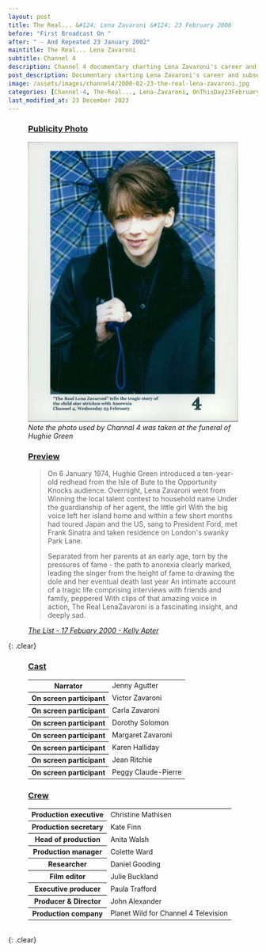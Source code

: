 ```yaml
---
layout: post
title: The Real... &#124; Lena Zavaroni &#124; 23 February 2000
before: "First Broadcast On "
after: " - And Repeated 23 January 2002"
maintitle: The Real... Lena Zavaroni
subtitle: Channel 4
description: Channel 4 documentary charting Lena Zavaroni's career and subsequent illness.
post_description: Documentary charting Lena Zavaroni's career and subsequent illness.
image: /assets/images/channel4/2000-02-23-the-real-lena-zavaroni.jpg
categories: [Channel-4, The-Real..., Lena-Zavaroni, OnThisDay23February, Repeat23January]
last_modified_at: 23 December 2023
---
```


<figure class="fig1">
<figcaption>
<h3 id="publicity"><a href="#publicity">Publicity Photo</a></h3>
</figcaption>
<a href="/assets/images/channel4/2000-02-23-the-real-lena-zavaroni.jpg"><img src="/assets/images/channel4/2000-02-23-the-real-lena-zavaroni.jpg" class="full-width zoom-in"/></a>
<figcaption>
<cite>Note the photo used by Channal 4 was taken at the funeral of Hughie Green</cite>
</figcaption>
</figure>

<figure class="fig2">
<figcaption>
<h3 id="preview"><a href="#preview">Preview</a></h3>
<blockquote>
<p>On 6 January 1974, Hughie Green introduced a ten-year-old redhead from the Isle of Bute to the Opportunity Knocks audience. Overnight, Lena Zavaroni went from Winning the local talent contest to household name Under the guardianship of her agent, the little girl With the big voice left her island home and within a few short months had toured Japan and the US, sang to President Ford, met Frank Sinatra and taken residence on London's swanky Park Lane.</p>
<p>Separated from her parents at an early age, torn by the pressures of fame - the path to anorexia clearly marked, leading the singer from the height of fame to drawing the dole and her eventual death last year An intimate account of a tragic life comprising interviews with friends and family, peppered With clips of that amazing voice in action, The Real LenaZavaroni is a fascinating insight, and deeply sad.</p>
</blockquote>
<cite><a href="https://archive.list.co.uk/the-list/2000-02-17/102">The List - 17 Febuary 2000 - Kelly Apter</a></cite>
</figcaption>
</figure>

{: .clear}

<figure class="fig1">
<figcaption>
<h3 id="cast"><a href="#cast">Cast</a></h3>
<table>
<tr><th>Narrator</th><td>Jenny Agutter</td></tr>
<tr><th>On screen participant</th><td>Victor Zavaroni</td></tr>
<tr><th>On screen participant</th><td>Carla Zavaroni</td></tr>
<tr><th>On screen participant</th><td>Dorothy Solomon</td></tr>
<tr><th>On screen participant</th><td>Margaret Zavaroni</td></tr>
<tr><th>On screen participant</th><td>Karen Halliday</td></tr>
<tr><th>On screen participant</th><td>Jean Ritchie</td></tr>
<tr><th>On screen participant</th><td>Peggy Claude-Pierre</td></tr>
</table>
</figcaption>
</figure>

<figure class="fig2">
<figcaption>
<h3 id="crew"><a href="#crew">Crew</a></h3>
<table>
<tr><th>Production executive</th><td>Christine Mathisen</td></tr>
<tr><th>Production secretary</th><td>Kate Finn</td></tr>
<tr><th>Head of production</th><td>Anita Walsh</td></tr>
<tr><th>Production manager</th><td>Colette Ward</td></tr>
<tr><th>Researcher</th><td>Daniel Gooding</td></tr>
<tr><th>Film editor</th><td>Julie Buckland</td></tr>
<tr><th>Executive producer</th><td>Paula Trafford</td></tr>
<tr><th>Producer &amp; Director</th><td>John Alexander</td></tr>
<tr><th>Production company</th><td>Planet Wild for Channel 4 Television</td></tr>
</table>
</figcaption>
</figure>

<br />{: .clear}


